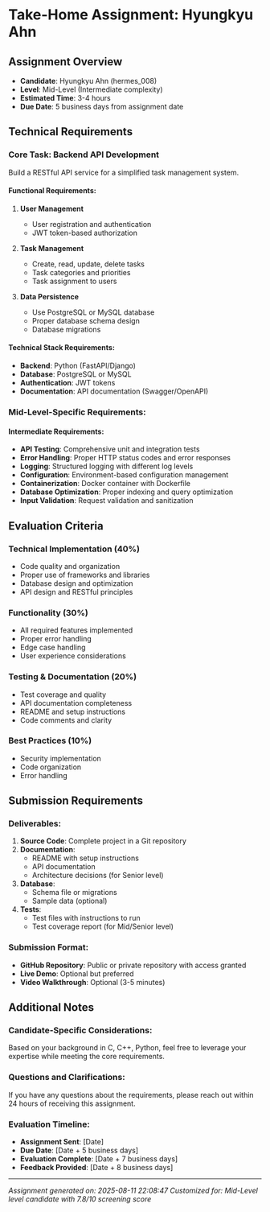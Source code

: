 # Take-Home Assignment: Hyungkyu Ahn

## Assignment Overview
- **Candidate**: Hyungkyu Ahn (hermes_008)
- **Level**: Mid-Level (Intermediate complexity)
- **Estimated Time**: 3-4 hours
- **Due Date**: 5 business days from assignment date

## Technical Requirements

### Core Task: Backend API Development
Build a RESTful API service for a simplified task management system.

#### Functional Requirements:
1. **User Management**
   - User registration and authentication
   - JWT token-based authorization

2. **Task Management**
   - Create, read, update, delete tasks
   - Task categories and priorities
   - Task assignment to users

3. **Data Persistence**
   - Use PostgreSQL or MySQL database
   - Proper database schema design
   - Database migrations

#### Technical Stack Requirements:
- **Backend**: Python (FastAPI/Django)
- **Database**: PostgreSQL or MySQL
- **Authentication**: JWT tokens
- **Documentation**: API documentation (Swagger/OpenAPI)

### Mid-Level-Specific Requirements:

#### Intermediate Requirements:
- **API Testing**: Comprehensive unit and integration tests
- **Error Handling**: Proper HTTP status codes and error responses
- **Logging**: Structured logging with different log levels
- **Configuration**: Environment-based configuration management
- **Containerization**: Docker container with Dockerfile
- **Database Optimization**: Proper indexing and query optimization
- **Input Validation**: Request validation and sanitization

## Evaluation Criteria

### Technical Implementation (40%)
- Code quality and organization
- Proper use of frameworks and libraries
- Database design and optimization
- API design and RESTful principles

### Functionality (30%)
- All required features implemented
- Proper error handling
- Edge case handling
- User experience considerations

### Testing & Documentation (20%)
- Test coverage and quality
- API documentation completeness
- README and setup instructions
- Code comments and clarity

### Best Practices (10%)
- Security implementation
- Code organization
- Error handling

## Submission Requirements

### Deliverables:
1. **Source Code**: Complete project in a Git repository
2. **Documentation**: 
   - README with setup instructions
   - API documentation
   - Architecture decisions (for Senior level)
3. **Database**: 
   - Schema file or migrations
   - Sample data (optional)
4. **Tests**: 
   - Test files with instructions to run
   - Test coverage report (for Mid/Senior level)

### Submission Format:
- **GitHub Repository**: Public or private repository with access granted
- **Live Demo**: Optional but preferred
- **Video Walkthrough**: Optional (3-5 minutes)

## Additional Notes

### Candidate-Specific Considerations:
Based on your background in C, C++, Python, feel free to leverage your expertise while meeting the core requirements.

### Questions and Clarifications:
If you have any questions about the requirements, please reach out within 24 hours of receiving this assignment.

### Evaluation Timeline:
- **Assignment Sent**: [Date]
- **Due Date**: [Date + 5 business days]
- **Evaluation Complete**: [Date + 7 business days]
- **Feedback Provided**: [Date + 8 business days]

---
*Assignment generated on: 2025-08-11 22:08:47*
*Customized for: Mid-Level level candidate with 7.8/10 screening score*
